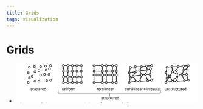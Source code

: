 ```yaml
---
title: Grids
tags: visualization
---
```


# Grids
- ![im](assets/Pasted%20Image%2020220411124545.png)


















































































